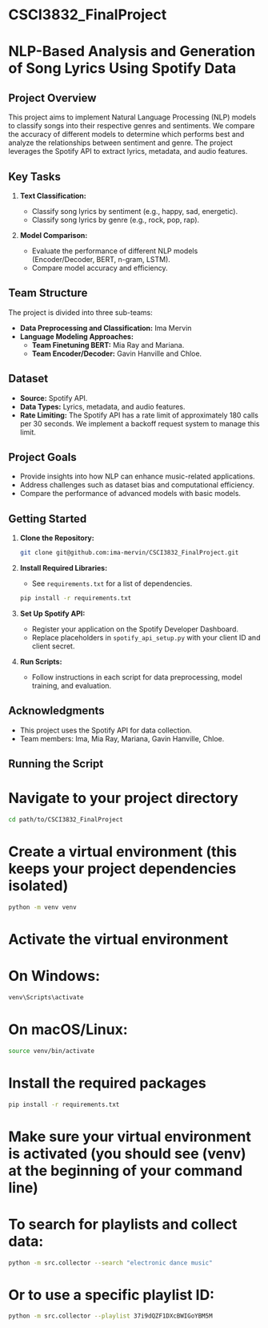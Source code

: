 # CSCI3832_FinalProject

# NLP-Based Analysis and Generation of Song Lyrics Using Spotify Data

## Project Overview

This project aims to implement Natural Language Processing (NLP) models to classify songs into their respective genres and sentiments. We compare the accuracy of different models to determine which performs best and analyze the relationships between sentiment and genre. The project leverages the Spotify API to extract lyrics, metadata, and audio features.

## Key Tasks

1. **Text Classification:**
   - Classify song lyrics by sentiment (e.g., happy, sad, energetic).
   - Classify song lyrics by genre (e.g., rock, pop, rap).

2. **Model Comparison:**
   - Evaluate the performance of different NLP models (Encoder/Decoder, BERT, n-gram, LSTM).
   - Compare model accuracy and efficiency.

## Team Structure

The project is divided into three sub-teams:

- **Data Preprocessing and Classification:** Ima Mervin
- **Language Modeling Approaches:**
  - **Team Finetuning BERT:** Mia Ray and Mariana.
  - **Team Encoder/Decoder:** Gavin Hanville and Chloe.

## Dataset

- **Source:** Spotify API.
- **Data Types:** Lyrics, metadata, and audio features.
- **Rate Limiting:** The Spotify API has a rate limit of approximately 180 calls per 30 seconds. We implement a backoff request system to manage this limit.

## Project Goals

- Provide insights into how NLP can enhance music-related applications.
- Address challenges such as dataset bias and computational efficiency.
- Compare the performance of advanced models with basic models.

## Getting Started

1. **Clone the Repository:**
   ```bash
   git clone git@github.com:ima-mervin/CSCI3832_FinalProject.git
   ```

2. **Install Required Libraries:**
   - See `requirements.txt` for a list of dependencies.
   ```bash
   pip install -r requirements.txt
   ```

3. **Set Up Spotify API:**
   - Register your application on the Spotify Developer Dashboard.
   - Replace placeholders in `spotify_api_setup.py` with your client ID and client secret.

4. **Run Scripts:**
   - Follow instructions in each script for data preprocessing, model training, and evaluation.

## Acknowledgments

- This project uses the Spotify API for data collection.
- Team members: Ima, Mia Ray, Mariana, Gavin Hanville, Chloe.

## Running the Script

# Navigate to your project directory
```bash
cd path/to/CSCI3832_FinalProject
```

# Create a virtual environment (this keeps your project dependencies isolated)
```bash
python -m venv venv
```
# Activate the virtual environment
# On Windows:
```bash
venv\Scripts\activate
```
# On macOS/Linux:
```bash
source venv/bin/activate
```
# Install the required packages
```bash
pip install -r requirements.txt
```
# Make sure your virtual environment is activated (you should see (venv) at the beginning of your command line)

# To search for playlists and collect data:
```bash
python -m src.collector --search "electronic dance music"
```

# Or to use a specific playlist ID:
```bash
python -m src.collector --playlist 37i9dQZF1DXcBWIGoYBM5M
```